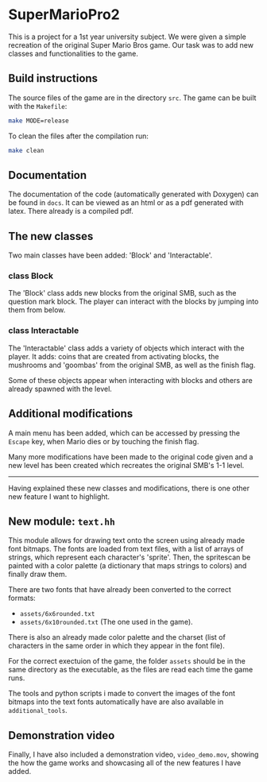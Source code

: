 # SuperMarioPro2

This is a project for a 1st year university subject. We were given a simple recreation of the original Super Mario Bros game. Our task was to add new classes and functionalities to the game.

## Build instructions
The source files of the game are in the directory `src`. The game can be built with the `Makefile`:
```bash
make MODE=release
```
To clean the files after the compilation run:
```bash
make clean
```

## Documentation
The documentation of the code (automatically generated with Doxygen) can be found in ``docs``. It can be viewed as an html or as a pdf generated with latex. There already is a compiled pdf.

## The new classes

Two main classes have been added: 'Block' and 'Interactable'.

### class Block
The 'Block' class adds new blocks from the original SMB, such as the question mark block. The player can interact with the blocks by jumping into them from below.

### class Interactable
The 'Interactable' class adds a variety of objects which interact with the player. It adds: coins that are created from activating blocks, the mushrooms and 'goombas' from the original SMB, as well as the finish flag.

Some of these objects appear when interacting with blocks and others are already spawned with the level.

## Additional modifications
A main menu has been added, which can be accessed by pressing the ``Escape`` key, when Mario dies or by touching the finish flag.

Many more modifications have been made to the original code given and a new level has been created which recreates the original SMB's 1-1 level.

***

Having explained these new classes and modifications, there is one other new feature I want to highlight.

## New module: `text.hh`

This module allows for drawing text onto the screen using already made font bitmaps.
The fonts are loaded from text files, with a list of arrays of strings, which represent each character's 'sprite'. Then, the spritescan be painted with a color palette (a dictionary that maps strings to colors) and finally draw them.

There are two fonts that have already been converted to the correct formats:
- ``assets/6x6rounded.txt``  
- ``assets/6x10rounded.txt`` (The one used in the game).

There is also an already made color palette and the charset (list of characters in the same order in which they appear in the font file).

For the correct exectuion of the game, the folder `assets` should be in the same directory as the executable, as the files are read each time the game runs.

The tools and python scripts i made to convert the images of the font bitmaps into the text fonts automatically have are also available in `additional_tools`.

## Demonstration video
Finally, I have also included a demonstration video, ``video_demo.mov``, showing the how the game works and showcasing all of the new features I have added.